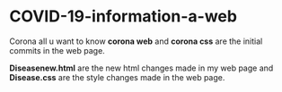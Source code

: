 # COVID-19-information-a-web
Corona all u want to know
**corona web** and **corona css** are the initial commits in the web page.

**Diseasenew.html** are the new html changes made in my web page
and **Disease.css** are the style changes made in the web page.
